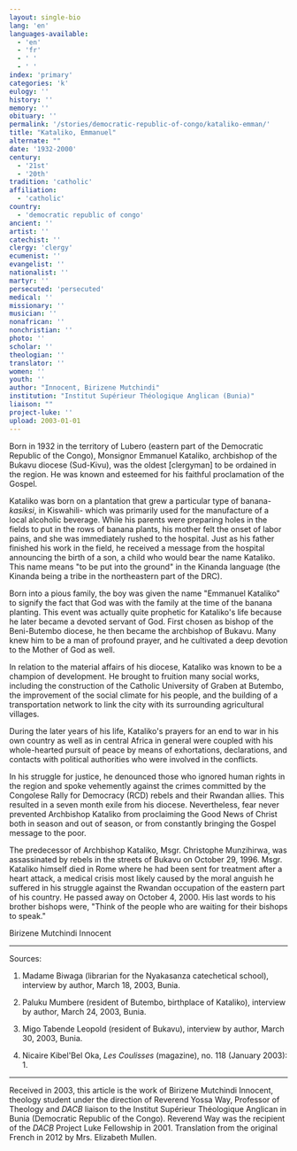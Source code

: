 ```yaml
---
layout: single-bio
lang: 'en'
languages-available:
  - 'en'
  - 'fr'
  - ' '
  - ' '
index: 'primary'
categories: 'k'
eulogy: ''
history: ''
memory: ''
obituary: ''
permalink: '/stories/democratic-republic-of-congo/kataliko-emman/'
title: "Kataliko, Emmanuel"
alternate: ""
date: '1932-2000'
century:
  - '21st'
  - '20th'
tradition: 'catholic'
affiliation:
  - 'catholic'
country:
  - 'democratic republic of congo'
ancient: ''
artist: ''
catechist: ''
clergy: 'clergy'
ecumenist: ''
evangelist: ''
nationalist: ''
martyr: ''
persecuted: 'persecuted'
medical: ''
missionary: ''
musician: ''
nonafrican: ''
nonchristian: ''
photo: ''
scholar: ''
theologian: ''
translator: ''
women: ''
youth: ''
author: "Innocent, Birizene Mutchindi"
institution: "Institut Supérieur Théologique Anglican (Bunia)"
liaison: ""
project-luke: ''
upload: 2003-01-01
---
```




Born in 1932 in the territory of Lubero (eastern part of the Democratic Republic of the Congo), Monsignor Emmanuel Kataliko, archbishop of the Bukavu diocese (Sud-Kivu), was the oldest [clergyman] to be ordained in the region. He was known and esteemed for his faithful proclamation of the Gospel.

Kataliko was born on a plantation that grew a particular type of banana- *kasiksi*, in Kiswahili- which was primarily used for the manufacture of a local alcoholic beverage. While his parents were preparing holes in the fields to put in the rows of banana plants, his mother felt the onset of labor pains, and she was immediately rushed to the hospital. Just as his father finished his work in the field, he received a message from the hospital announcing the birth of a son, a child who would bear the name Kataliko. This name means "to be put into the ground" in the Kinanda language (the Kinanda being a tribe in the northeastern part of the DRC).

Born into a pious family, the boy was given the name "Emmanuel Kataliko" to signify the fact that God was with the family at the time of the banana planting. This event was actually quite prophetic for Kataliko's life because he later became a devoted servant of God. First chosen as bishop of the Beni-Butembo diocese, he then became the archbishop of Bukavu. Many knew him to be a man of profound prayer, and he cultivated a deep devotion to the Mother of God as well.

In relation to the material affairs of his diocese, Kataliko was known to be a champion of development. He brought to fruition many social works, including the construction of the Catholic University of Graben at Butembo, the improvement of the social climate for his people, and the building of a transportation network to link the city with its surrounding agricultural villages.

During the later years of his life, Kataliko's prayers for an end to war in his own country as well as in central Africa in general were coupled with his whole-hearted pursuit of peace by means of exhortations, declarations, and contacts with political authorities who were involved in the conflicts.

In his struggle for justice, he denounced those who ignored human rights in the region and spoke vehemently against the crimes committed by the Congolese Rally for Democracy (RCD) rebels and their Rwandan allies. This resulted in a seven month exile from his diocese. Nevertheless, fear never prevented Archbishop Kataliko from proclaiming the Good News of Christ both in season and out of season, or from constantly bringing the Gospel message to the poor.

The predecessor of Archbishop Kataliko, Msgr. Christophe Munzihirwa, was assassinated by rebels in the streets of Bukavu on October 29, 1996. Msgr. Kataliko himself died in Rome where he had been sent for treatment after a heart attack, a medical crisis most likely caused by the moral anguish he suffered in his struggle against the Rwandan occupation of the eastern part of his country. He passed away on October 4, 2000. His last words to his brother bishops were, "Think of the people who are waiting for their bishops to speak."

Birizene Mutchindi Innocent

---

Sources:

1. Madame Biwaga (librarian for the Nyakasanza catechetical school), interview by author, March 18, 2003, Bunia.

2. Paluku Mumbere (resident of Butembo, birthplace of Kataliko), interview by author, March 24, 2003, Bunia.

3. Migo Tabende Leopold (resident of Bukavu), interview by author, March 30, 2003, Bunia.

4. Nicaire Kibel'Bel Oka, *Les Coulisses* (magazine), no. 118 (January 2003): 1.

---

Received in 2003, this article is the work of Birizene Mutchindi Innocent, theology student under the direction of Reverend Yossa Way, Professor of Theology and *DACB* liaison to the Institut Supérieur Théologique Anglican in Bunia (Democratic Republic of the Congo). Reverend Way was the recipient of the *DACB* Project Luke Fellowship in 2001. Translation from the original French in 2012 by Mrs. Elizabeth Mullen.
